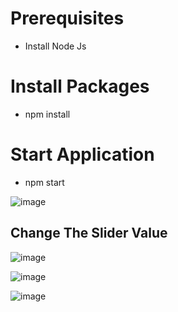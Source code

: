 # Prerequisites
- Install Node Js

# Install Packages
- npm install

# Start Application
- npm start

![image](https://user-images.githubusercontent.com/91420481/164725705-f2fddd0a-ed67-487b-a77e-98c4ded395ad.png)

## Change The Slider Value
![image](https://user-images.githubusercontent.com/91420481/164725779-be369238-acfc-4d00-a9e5-b6fcf550f99e.png)

![image](https://user-images.githubusercontent.com/91420481/164725832-f9509710-750c-4e3b-8766-9da618ed8373.png)

![image](https://user-images.githubusercontent.com/91420481/164725901-fcdcdf45-f2ab-45c5-92fa-865cf859de2a.png)
